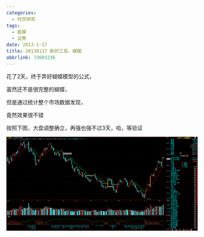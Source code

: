 ```yaml
---
categories:
  - 时空研究
tags:
  - 股票
  - 证券
date: 2013-1-17
title: 20130117 新的工具，蝴蝶
abbrlink: 73693236
---
```

花了2天，终于弄好蝴蝶模型的公式，

虽然还不是很完整的蝴蝶，

但是通过统计整个市场数据发现，

竟然效果很不错

按照下图，大盘调整确立，再强也强不过3天，哈，等验证


![20130117-0](/images/20130117-0.gif)